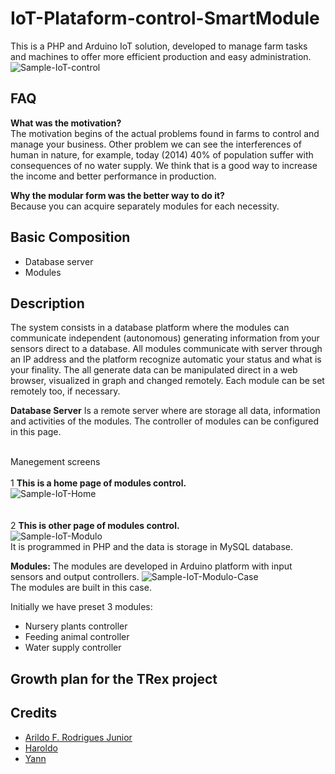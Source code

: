 # IoT-Plataform-control-SmartModule
This is a PHP and Arduino IoT solution, developed to manage farm tasks and machines to offer more efficient production and easy administration.<br/>
![Sample-IoT-control](https://raw.githubusercontent.com/Arildoj/IoT-Plataform-control-SmartFarm/master/wiki/Sample-IoT_2.png)

## FAQ 

**What was the motivation?**<br/>
The motivation begins of the actual problems found in farms to control and manage your business. Other problem we can see the interferences of human in nature, for example, today (2014) 40% of population suffer with consequences of no water supply. 
We think that is a good way to increase the income and better performance in production.

**Why the modular form was the better way to do it?**<br/>
Because you can acquire separately modules for each necessity.

## Basic Composition

+ Database server
+ Modules

## Description

The system consists in a database platform where the modules can communicate independent (autonomous) generating information from your sensors direct to a database.
All modules communicate with server through an IP address and the platform recognize automatic your status and what is your finality.
The all generate data can be manipulated direct in a web browser, visualized in graph and changed remotely. Each module can be set remotely too, if necessary.

**Database Server**
Is a remote server where are storage all data, information and activities of the modules. The controller of modules can be configured in this page.

<br/>Manegement screens<br/><br/>
1 **This is a home page of modules control.**<br/>
![Sample-IoT-Home](https://raw.githubusercontent.com/Arildoj/IoT-Plataform-control-SmartFarm/master/wiki/home.PNG)
<br/><br/><br/>
2 **This is other page of modules control.**<br/>
![Sample-IoT-Modulo](https://raw.githubusercontent.com/Arildoj/IoT-Plataform-control-SmartFarm/master/wiki/tela-modulo.PNG)
<br/>
It is programmed in PHP and the data is storage in MySQL database.

**Modules:**
The modules are developed in Arduino platform with input sensors and output controllers.
![Sample-IoT-Modulo-Case](https://raw.githubusercontent.com/Arildoj/IoT-Plataform-control-SmartFarm/master/wiki/Sample-Module%3DCase.png)<br/>
The modules are built in this case.

Initially we have preset 3 modules:
+	Nursery plants controller
+ Feeding animal controller
+	Water supply controller

## Growth plan for the TRex project 



## Credits

- [Arildo F. Rodrigues Junior](https://github.com/Arildoj)
- [Haroldo](https://)
- [Yann](https://)

